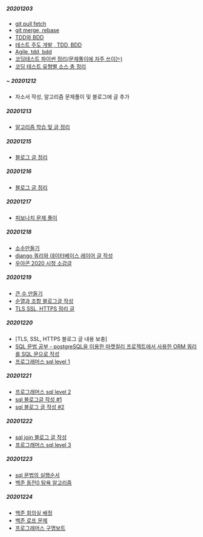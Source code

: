 ##### 20201203
- [git pull fetch](https://yuja-kong.tistory.com/60)
- [git merge, rebase](https://cyberx.tistory.com/96)
- [TDD와 BDD](https://brunch.co.kr/@cheuora/42)
- [테스트 주도 개발 , TDD, BDD](https://yorr.tistory.com/26)
- [Agile, tdd, bdd](https://blog.metafor.kr/159)
- [코딩테스트 파이썬 정리(문제풀이에 자주 쓰이는)](https://goldfishhead.tistory.com/25)
- [코딩 테스트 유형별 소스 총 정리](https://goldfishhead.tistory.com/101?category=808053)

##### ~ 20201212
- 자소서 작성, 알고리즘 문제풀이 및 블로그에 글 추가

##### 20201213
- [알고리즘 학습 및 글 정리](https://russwest.tistory.com/38?category=825593)

##### 20201215
- [블로그 글 정리](https://russwest.tistory.com/39?category=820451)

##### 20201216
- [블로그 글 정리](https://russwest.tistory.com/40)

##### 20201217
- [피보나치 문제 풀이](https://github.com/jeonyh0924/TIL/commit/a8bb5242e668445880b6b354385846446cd65ec7)

##### 20201218
- [소수만들기]()
- [django 쿼리와 데이터베이스 레이어 글 작성](https://russwest.tistory.com/43?category=820451)
- [우아콘 2020 시청 소감글](https://russwest.tistory.com/42?category=0)

##### 20201219
- [큰 수 만들기](https://russwest.tistory.com/45?category=825593)
- [순열과 조합 블로그글 작성](https://russwest.tistory.com/44?category=825593)
- [TLS SSL, HTTPS 정리 글](https://russwest.tistory.com/46?category=820452)

##### 20201220
- [TLS, SSL, HTTPS 블로그 글 내용 보충]
- [SQL 문법 공부 - postgreSQL을 이용한 마켓컬리 프로젝트에서 사용한 ORM 쿼리를 SQL 문으로 작성](https://russwest.tistory.com/47)
- [프로그래머스 sql level 1](https://russwest.tistory.com/48)

##### 20201221
- [프로그래머스 sql level 2](https://russwest.tistory.com/49?category=827412)
- [sql 블로그글 작성 #1 ](https://russwest.tistory.com/50?category=827412)
- [sql 블로그 글 작성 #2](https://russwest.tistory.com/51?category=827412)

##### 20201222
- [sql join 블로그 글 작성](https://russwest.tistory.com/52)
- [프로그래머스 sql level 3 ](https://russwest.tistory.com/53?category=827412)

##### 20201223
- [sql 문법의 실행순서](https://russwest.tistory.com/54)
- [백준 동전0 탐욕 알고리즘](https://russwest.tistory.com/55)

##### 20201224
- [백준 회의실 배정](https://russwest.tistory.com/56)
- [백준 로프 문제](https://russwest.tistory.com/57)
- [프로그래머스 구명보트](https://russwest.tistory.com/58)
